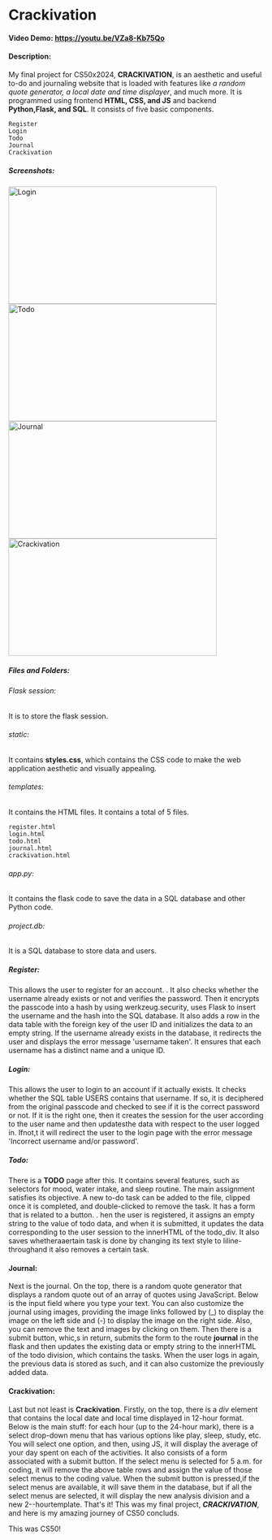# Crackivation
#### Video Demo: https://youtu.be/VZa8-Kb75Qo
#### Description:
My final project for CS50x2024, __CRACKIVATION__, is an aesthetic and useful to-do and journaling website that is loaded with features like _a random quote generator, a local date and time displayer_, and much more. It is programmed using frontend __HTML, CSS, and JS__ and backend __Python,Flask, and SQL__.
It consists of five basic components.
```
Register
Login
Todo
Journal
Crackivation
```

##### Screenshots:
<img src="https://github.com/i1amaj/Crackivation/assets/146009506/89e928a8-9fb6-4d0f-9bd9-655d93c03da6" alt="Login" width="410" height="231"/>
<img src="https://github.com/i1amaj/Crackivation/assets/146009506/fbe8c455-ba21-4164-a5e0-bf7ae2b9c7cc" alt="Todo" width="410" height="231" />
<img src="https://github.com/i1amaj/Crackivation/assets/146009506/5f790a7d-2146-45af-bcbb-6ce254607d46" alt="Journal" width="410" height="231" />
<img src="https://github.com/i1amaj/Crackivation/assets/146009506/f499f36d-320f-4658-9d60-3af952412208" alt="Crackivation" width="410" height="231" />


##### Files and Folders:

###### Flask session:
It is to store the flask session.

###### static:
It contains __styles.css__, which contains the CSS code to make the web application aesthetic and visually appealing.

###### templates:
It contains the HTML files. It contains a total of 5 files.
```
register.html
login.html
todo.html
journal.html
crackivation.html
```
###### app.py:
It contains the flask code to save the data in a SQL database and other Python code.

###### project.db:
It is a SQL database to store data and users.

##### Register:
This allows the user to register for an account. . It also checks whether the username already exists or not and verifies the password. Then it encrypts the passcode into a hash by using werkzeug.security, uses Flask to insert the username and the hash into the SQL database. It also adds a row in the data table with the foreign key of the user ID and initializes the data to an empty string. If the username already exists in the database, it redirects the user and displays the error message 'username taken'. It ensures that each username has a distinct name and a unique ID.

##### Login:
This allows the user to login to an account if it actually exists. It checks whether the SQL table USERS contains that username. If so, it is deciphered from the original passcode and checked to see if it is the correct password or not. If it is the right one, then it creates the session for the user according to the user name and then updatesthe data with respect to the user logged in. Ifnot,t it will redirect the user to the login page with the error message 'Incorrect username and/or password'.

##### Todo:
There is a __TODO__ page after this. It contains several features, such as selectors for mood, water intake, and sleep routine. The main assignment satisfies its objective. A new to-do task can be added to the file, clipped once it is completed, and double-clicked to remove the task. It has a form that is related to a button. . hen the user is registered, it assigns an empty string to the value of todo data, and when it is submitted, it updates the data corresponding to the user session to the innerHTML of the todo_div. It also saves whetheraaertain task is done by changing its text style to liline-throughand it also removes a certain task.

#### Journal:
Next is the journal. On the top, there is a random quote generator that displays a random quote out of an array of quotes using JavaScript. Below is the input field where you type your text. You can also customize the journal using images, providing the image links followed by (_) to display the image on the left side and (-) to display the image on the right side. Also, you can remove the text and images by clicking on them. Then there is a submit button, whic,s in return, submits the form to the route __journal__ in the flask and then updates the existing data or empty string to the innerHTML of the todo division, which contains the tasks. When the user logs in again, the previous data is stored as such, and it can also customize the previously added data.

#### Crackivation:
Last but not least is __Crackivation__. Firstly, on the top, there is a _div_ element that contains the local date and local time displayed in 12-hour format. Below is the main stuff: for each hour (up to the 24-hour mark), there is a select drop-down menu that has various options like play, sleep, study, etc. You will select one option, and then, using JS, it will display the average of your day spent on each of the activities. It also consists of a form associated with a submit button. If the select menu is selected for 5 a.m. for coding, it will remove the above table rows and assign the value of those select menus to the coding value. When the submit button is pressed,if the select menus are available, it will save them in the database, but if all the select menus are selected, it will display the new analysis division and a new 2--hourtemplate. That's it! This was my final project, ___CRACKIVATION___, and here is my amazing journey of CS50 concluds.

This was CS50!
